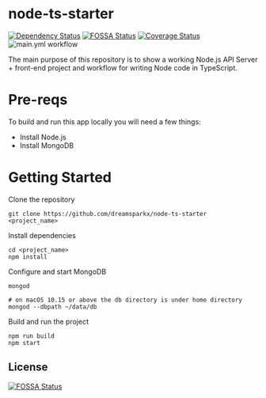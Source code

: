 # node-ts-starter

[![Dependency Status](https://david-dm.org/dreamsparkx/node-ts-starter.svg)](https://david-dm.org/dreamsparkx/node-ts-starter)
[![FOSSA Status](https://app.fossa.com/api/projects/git%2Bgithub.com%2Fdreamsparkx%2Fnode-ts-starter.svg?type=shield)](https://app.fossa.com/projects/git%2Bgithub.com%2Fdreamsparkx%2Fnode-ts-starter?ref=badge_shield)
[![Coverage Status](https://coveralls.io/repos/github/dreamsparkx/node-ts-starter/badge.svg?branch=master)](https://coveralls.io/github/dreamsparkx/node-ts-starter?branch=master)
![main.yml workflow](https://github.com/dreamsparkx/node-ts-starter/actions/workflows/main.yml/badge.svg)

The main purpose of this repository is to show a working Node.js API Server + front-end project and workflow for writing Node code in TypeScript.

# Pre-reqs

To build and run this app locally you will need a few things:

- Install Node.js
- Install MongoDB

# Getting Started

Clone the repository

```
git clone https://github.com/dreamsparkx/node-ts-starter <project_name>
```

Install dependencies

```
cd <project_name>
npm install
```

Configure and start MongoDB

```
mongod

# on macOS 10.15 or above the db directory is under home directory
mongod --dbpath ~/data/db
```

Build and run the project

```
npm run build
npm start
```

## License

[![FOSSA Status](https://app.fossa.com/api/projects/git%2Bgithub.com%2Fdreamsparkx%2Fnode-ts-starter.svg?type=large)](https://app.fossa.com/projects/git%2Bgithub.com%2Fdreamsparkx%2Fnode-ts-starter?ref=badge_large)
